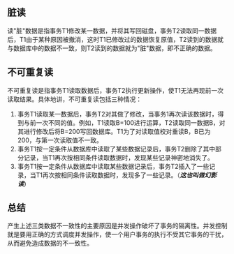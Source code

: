 ## 脏读
读"脏"数据是指事务T1修改某一数据，并将其写回磁盘，事务T2读取同一数据后，T1由于某种原因被撤消，这时T1已修改过的数据恢复原值，T2读到的数据就与数据库中的数据不一致，则T2读到的数据就为"脏"数据，即不正确的数据。

## 不可重复读
不可重复读是指事务T1读取数据后，事务T2执行更新操作，使T1无法再现前一次读取结果。具体地讲，不可重复读包括三种情况：
1. 事务T1读取某一数据后，事务T2对其做了修改，当事务1再次读该数据时，得到与前一次不同的值。例如，T1读取B=100进行运算，T2读取同一数据B，对其进行修改后将B=200写回数据库。T1为了对读取值校对重读B，B已为200，与第一次读取值不一致。
2. 事务T1按一定条件从数据库中读取了某些数据记录后，事务T2删除了其中部分记录，当T1再次按相同条件读取数据时，发现某些记录神密地消失了。
3. 事务T1按一定条件从数据库中读取某些数据记录后，事务T2插入了一些记录，当T1再次按相同条件读取数据时，发现多了一些记录。（***这也叫做幻影读***）

## 总结
产生上述三类数据不一致性的主要原因是并发操作破坏了事务的隔离性。并发控制就是要用正确的方式调度并发操作，使一个用户事务的执行不受其它事务的干扰，从而避免造成数据的不一致性。
